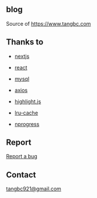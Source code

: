 ## blog

Source of https://www.tangbc.com


## Thanks to

* [nextjs](https://github.com/zeit/next.js)

* [react](https://facebook.github.io/react/)

* [mysql](https://github.com/mysqljs/mysql)

* [axios](https://github.com/mzabriskie/axios)

* [highlight.js](https://highlightjs.org/)

* [lru-cache](https://github.com/isaacs/node-lru-cache)

* [nprogress](https://github.com/rstacruz/nprogress)


## Report

[Report a bug](https://github.com/tangbc/blog/issues)


## Contact

tangbc921@gmail.com
